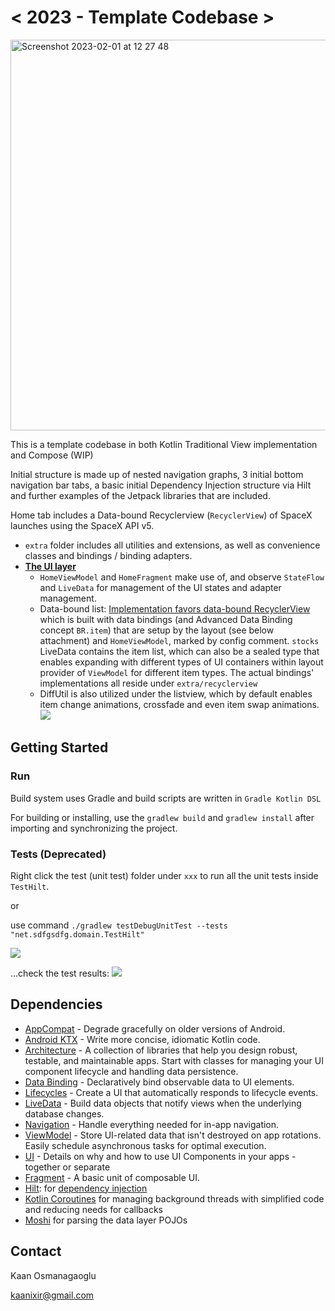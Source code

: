 < 2023 - Template Codebase >
===============


<img width="625" alt="Screenshot 2023-02-01 at 12 27 48" src="https://user-images.githubusercontent.com/16299826/215922538-3325c38a-a9a2-401b-9534-fbdda0a7545f.png">


This is a template codebase in both Kotlin Traditional View implementation and Compose (WIP) 

Initial structure is made up of nested navigation graphs, 3 initial bottom navigation bar tabs, a basic initial Dependency Injection structure via Hilt and further examples of the Jetpack libraries that are included. 

Home tab includes a Data-bound Recyclerview (`RecyclerView`) of SpaceX launches using the SpaceX API v5. 


- `extra` folder includes all utilities and extensions, as well as convenience classes and bindings / binding adapters.
- **<ins>The UI layer</ins>**
  - `HomeViewModel` and `HomeFragment` make use of, and observe `StateFlow` and `LiveData` for management of the UI states and adapter management.
  - Data-bound list: <ins>Implementation favors data-bound RecyclerView</ins> which is built with data bindings (and Advanced Data Binding concept `BR.item`) that are setup by the layout (see below attachment) and `HomeViewModel`, marked by config comment. `stocks` LiveData contains the item list, which can also be a sealed type that enables expanding with different types of UI containers within layout provider of `ViewModel` for different item types. The actual bindings' implementations all reside under `extra/recyclerview`
  - DiffUtil is also utilized under the listview, which by default enables item change animations, crossfade and even item swap animations.
  ![](bindings.png)


Getting Started
---------------
### Run
Build system uses Gradle and build scripts are written in `Gradle Kotlin DSL`

For building or installing, use the `gradlew build` and `gradlew install` after importing and synchronizing the project. 

### Tests (Deprecated)
Right click the test (unit test) folder under `xxx` to run all the unit tests inside `TestHilt`.

or 

use command `./gradlew testDebugUnitTest --tests "net.sdfgsdfg.domain.TestHilt"`

![](test.png)


...check the test results: 
![](testresults.png)

Dependencies
--------------
  * [AppCompat][1] - Degrade gracefully on older versions of Android.
  * [Android KTX][2] - Write more concise, idiomatic Kotlin code.
  * [Architecture][10] - A collection of libraries that help you design robust, testable, and
  maintainable apps. Start with classes for managing your UI component lifecycle and handling data
  persistence.
  * [Data Binding][11] - Declaratively bind observable data to UI elements.
  * [Lifecycles][12] - Create a UI that automatically responds to lifecycle events.
  * [LiveData][13] - Build data objects that notify views when the underlying database changes.
  * [Navigation][14] - Handle everything needed for in-app navigation.
  * [ViewModel][17] - Store UI-related data that isn't destroyed on app rotations. Easily schedule
    asynchronous tasks for optimal execution.
  * [UI][30] - Details on why and how to use UI Components in your apps - together or separate
  * [Fragment][34] - A basic unit of composable UI.
  * [Hilt][92]: for [dependency injection][93]
  * [Kotlin Coroutines][91] for managing background threads with simplified code and reducing needs for callbacks
  * [Moshi][166] for parsing the data layer POJOs

[0]: https://developer.android.com/jetpack/components
[1]: https://developer.android.com/topic/libraries/support-library/packages#v7-appcompat
[2]: https://developer.android.com/kotlin/ktx
[4]: https://developer.android.com/training/testing/
[10]: https://developer.android.com/jetpack/arch/
[11]: https://developer.android.com/topic/libraries/data-binding/
[12]: https://developer.android.com/topic/libraries/architecture/lifecycle
[13]: https://developer.android.com/topic/libraries/architecture/livedata
[14]: https://developer.android.com/topic/libraries/architecture/navigation/
[16]: https://developer.android.com/topic/libraries/architecture/room
[17]: https://developer.android.com/topic/libraries/architecture/viewmodel
[18]: https://developer.android.com/topic/libraries/architecture/workmanager
[30]: https://developer.android.com/guide/topics/ui
[31]: https://developer.android.com/training/animation/
[34]: https://developer.android.com/guide/components/fragments
[35]: https://developer.android.com/guide/topics/ui/declaring-layout
[90]: https://bumptech.github.io/glide/
[91]: https://kotlinlang.org/docs/reference/coroutines-overview.html
[92]: https://developer.android.com/training/dependency-injection/hilt-android
[93]: https://developer.android.com/training/dependency-injection
[166]: https://github.com/square/moshi

Contact
-------
Kaan Osmanagaoglu 

kaanixir@gmail.com
